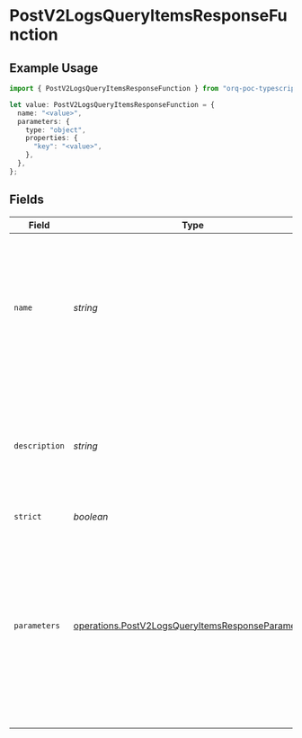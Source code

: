 # PostV2LogsQueryItemsResponseFunction

## Example Usage

```typescript
import { PostV2LogsQueryItemsResponseFunction } from "orq-poc-typescript-multi-env-version/models/operations";

let value: PostV2LogsQueryItemsResponseFunction = {
  name: "<value>",
  parameters: {
    type: "object",
    properties: {
      "key": "<value>",
    },
  },
};
```

## Fields

| Field                                                                                                                                              | Type                                                                                                                                               | Required                                                                                                                                           | Description                                                                                                                                        |
| -------------------------------------------------------------------------------------------------------------------------------------------------- | -------------------------------------------------------------------------------------------------------------------------------------------------- | -------------------------------------------------------------------------------------------------------------------------------------------------- | -------------------------------------------------------------------------------------------------------------------------------------------------- |
| `name`                                                                                                                                             | *string*                                                                                                                                           | :heavy_check_mark:                                                                                                                                 | The name of the function to be called. Must be a-z, A-Z, 0-9, or contain underscores and dashes, with a maximum length of 64.                      |
| `description`                                                                                                                                      | *string*                                                                                                                                           | :heavy_minus_sign:                                                                                                                                 | A description of what the function does, used by the model to choose when and how to call the function.                                            |
| `strict`                                                                                                                                           | *boolean*                                                                                                                                          | :heavy_minus_sign:                                                                                                                                 | N/A                                                                                                                                                |
| `parameters`                                                                                                                                       | [operations.PostV2LogsQueryItemsResponseParameters](../../models/operations/postv2logsqueryitemsresponseparameters.md)                             | :heavy_check_mark:                                                                                                                                 | The parameters the functions accepts, described as a JSON Schema object. <br/><br/> Omitting `parameters` defines a function with an empty parameter list. |